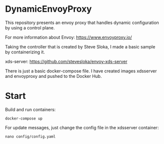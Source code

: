 # DynamicEnvoyProxy

This repository presents an envoy proxy that handles dynamic configuration by using a control plane. 

For more information about Envoy: https://www.envoyproxy.io/

Taking the controller that is created by Steve Sloka, I made a basic sample by containerizing it.

xds-server: https://github.com/stevesloka/envoy-xds-server

There is just a basic docker-compose file. I have created images xdsserver and envoyproxy and pushed to the Docker Hub.

# Start

Build and run containers:

``` docker-compose up ```

For update messages, just change the config file in the xdsserver container:

``` nano config/config.yaml ```
